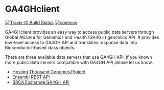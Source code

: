 # GA4GHclient

[![Travis-CI Build Status](https://travis-ci.org/labbcb/GA4GHclient.svg?branch=master)](https://travis-ci.org/labbcb/GA4GHclient)
[![codecov](https://codecov.io/github/labbcb/GA4GHclient/branch/master/graphs/badge.svg)](https://codecov.io/github/labbcb/GA4GHclient) 

GA4GHclient provides an easy way to access public data servers through Global Alliance for Genomics and Health (GA4GH) genomics API.
It provides low-level access to GA4GH API and translates response data into Bioconductor-based class objects.

There are three available data servers that use GA4GH API. If you known more public data servers compatible with GA4GH API please let us know.

- [Hosting Thousand Genomes Project](http://1kgenomes.ga4gh.org/)
- [Ensembl REST API](https://rest.ensembl.org/)
- [BRCA Exchange GA4GH API](http://brcaexchange.org/backend/data/ga4gh/v0.6.0a7/)
